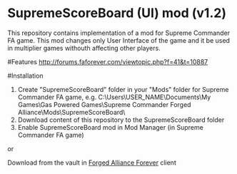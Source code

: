 # SupremeScoreBoard (UI) mod (v1.2)

This repository contains implementation of a mod for Supreme Commander FA game. This mod changes only User Interface of the game and it be used in multiplier games withouth affecting other players.

#Features
http://forums.faforever.com/viewtopic.php?f=41&t=10887

#Installation
1. Create "SupremeScoreBoard" folder in your "Mods" folder for Supreme Commander FA game, e.g.
C:\Users\USER_NAME\Documents\My Games\Gas Powered Games\Supreme Commander Forged Alliance\Mods\SupremeScoreBoard\
2. Download content of this repository to the SupremeScoreBoard folder
3. Enable SupremeScoreBoard mod in Mod Manager (in Supreme Commander FA game)

or
 
Download from the vault in <a href="http://www.faforever.com/downloads/#.VrY6vPkrIQ8" target="_blank">Forged Alliance Forever</a> client
